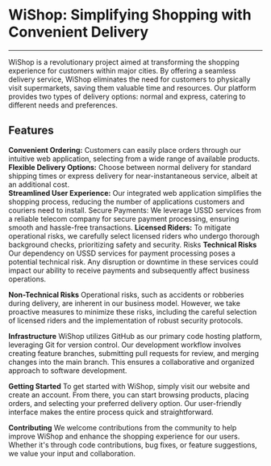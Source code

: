 # WiShop: Simplifying Shopping with Convenient Delivery

---

WiShop is a revolutionary project aimed at transforming the shopping experience for customers within major cities. By offering a seamless delivery service, WiShop eliminates the need for customers to physically visit supermarkets, saving them valuable time and resources. Our platform provides two types of delivery options: normal and express, catering to different needs and preferences.

## Features

**Convenient Ordering:** Customers can easily place orders through our intuitive web application, selecting from a wide range of available products.  
**Flexible Delivery Options:** Choose between normal delivery for standard shipping times or express delivery for near-instantaneous service, albeit at an additional cost.  
**Streamlined User Experience:** Our integrated web application simplifies the shopping process, reducing the number of applications customers and couriers need to install.
Secure Payments: We leverage USSD services from a reliable telecom company for secure payment processing, ensuring smooth and hassle-free transactions.
**Licensed Riders:** To mitigate operational risks, we carefully select licensed riders who undergo thorough background checks, prioritizing safety and security.
Risks
**Technical Risks**
Our dependency on USSD services for payment processing poses a potential technical risk. Any disruption or downtime in these services could impact our ability to receive payments and subsequently affect business operations.

**Non-Technical Risks**
Operational risks, such as accidents or robberies during delivery, are inherent in our business model. However, we take proactive measures to minimize these risks, including the careful selection of licensed riders and the implementation of robust security protocols.

**Infrastructure**
WiShop utilizes GitHub as our primary code hosting platform, leveraging Git for version control. Our development workflow involves creating feature branches, submitting pull requests for review, and merging changes into the main branch. This ensures a collaborative and organized approach to software development.

**Getting Started**
To get started with WiShop, simply visit our website and create an account. From there, you can start browsing products, placing orders, and selecting your preferred delivery option. Our user-friendly interface makes the entire process quick and straightforward.

**Contributing**
We welcome contributions from the community to help improve WiShop and enhance the shopping experience for our users. Whether it's through code contributions, bug fixes, or feature suggestions, we value your input and collaboration.
